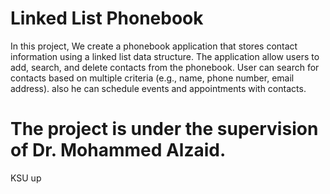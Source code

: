 # Linked List Phonebook 


 In this project, We create a phonebook application that stores contact 
information using a linked list data structure. The application allow users to add, search, and delete 
contacts from the phonebook.
User can search for contacts based on multiple criteria (e.g., name, phone number, email address).
also he can schedule events and appointments with contacts.


# The project is under the supervision of Dr. Mohammed Alzaid.
KSU up
